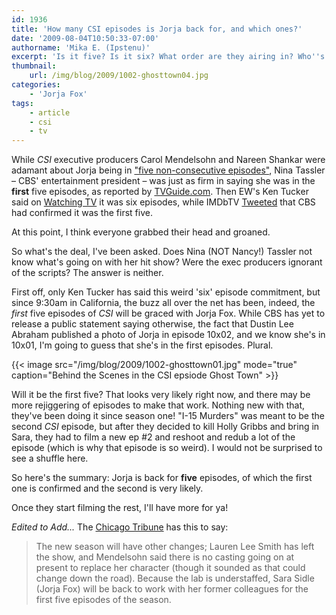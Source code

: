 ```yaml
---
id: 1936
title: 'How many CSI episodes is Jorja back for, and which ones?'
date: '2009-08-04T10:50:33-07:00'
authorname: 'Mika E. (Ipstenu)'
excerpt: 'Is it five? Is it six? What order are they airing in? Who''s in what and when?  If you''re confused, you''re not alone.'
thumbnail:
    url: /img/blog/2009/1002-ghosttown04.jpg
categories:
    - 'Jorja Fox'
tags:
    - article
    - csi
    - tv
---
```


While _CSI_ executive producers Carol Mendelsohn and Nareen Shankar were adamant about Jorja being in ["five non-consecutive episodes"](http://ausiellofiles.ew.com/2009/07/29/csi-scoop-saras-back-is-grissom-next/), Nina Tassler – CBS' entertainment president – was just as firm in saying she was in the **first** five episodes, as reported by [TVGuide.com](http://www.tvguide.com/News/CSI-Fishburne-Tassler-1008612.aspx).  Then EW's Ken Tucker said on [Watching TV](http://watching-tv.ew.com/2009/08/03/csi-and-its-laurence-fishburne-problem/) it was six episodes, while IMDbTV [Tweeted](http://twitter.com/IMDbTV/status/3109502771) that CBS had confirmed it was the first five.

At this point, I think everyone grabbed their head and groaned.

So what's the deal, I've been asked.  Does Nina (NOT Nancy!) Tassler not know what's going on with her hit show?  Were the exec producers ignorant of the scripts?  The answer is neither.

First off, only Ken Tucker has said this weird 'six' episode commitment, but since 9:30am in California, the buzz all over the net has been, indeed, the _first_ five episodes of _CSI_ will be graced with Jorja Fox.  While CBS has yet to release a public statement saying otherwise, the fact that Dustin Lee Abraham published a photo of Jorja in episode 10x02, and we know she's in 10x01, I'm going to guess that she's in the first episodes. Plural.

{{< image src="/img/blog/2009/1002-ghosttown01.jpg" mode="true" caption="Behind the Scenes in the CSI epsiode Ghost Town" >}}

Will it be the first five? That looks very likely right now, and there may be more rejiggering of episodes to make that work. Nothing new with that, they've been doing it since season one! "I-15 Murders" was meant to be the second _CSI_ episode, but after they decided to kill Holly Gribbs and bring in Sara, they had to film a new ep #2 and reshoot and redub a lot of the episode (which is why that episode is so weird). I would not be surprised to see a shuffle here.

So here's the summary: Jorja is back for **five** episodes, of which the first one is confirmed and the second is very likely.

Once they start filming the rest, I'll have more for ya!

_Edited to Add..._ The [Chicago Tribune](http://featuresblogs.chicagotribune.com/entertainment_tv/2009/08/csi-fishburne-petersen.html) has this to say:

> The new season will have other changes; Lauren Lee Smith has left the show, and Mendelsohn said there is no casting going on at present to replace her character (though it sounded as that could change down the road). Because the lab is understaffed, Sara Sidle (Jorja Fox) will be back to work with her former colleagues for the first five episodes of the season.
